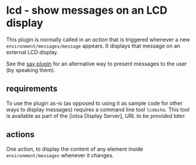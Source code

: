 # lcd - show messages on an LCD display

This plugin is normally called in an _action_ that is triggered whenever a new `environment/messages/message` appears. It displays that message on an external LCD display.

See the [say plugin](../say/readme.md) for an alternative way to present messages to the user (by speaking them).

## requirements

To use the plugin as-is (as opposed to using it as sample code for other ways to display messages) requires a command line tool `lcdecho`. This tool is available as part of the [iotsa Display Server], _URL to be provided later_.

## actions

One action, to display the content of any element inside `environment/messages` whenever it changes.
